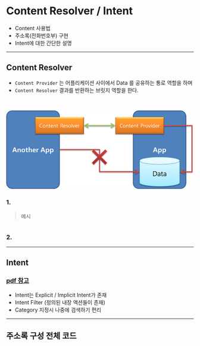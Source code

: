 # Content Resolver / Intent
- Content 사용법
- 주소록(전화번호부) 구현
- Intent에 대한 간단한 설명

---

## Content Resolver
- `Content Provider` 는 어플리케이션 사이에서 Data 를 공유하는 통로 역할을 하며
- `Content Resolver` 결과를 반환하는 브릿지 역할을 한다.
</br>

![](https://github.com/Lee-KyungSeok/Study/blob/master/Android/Contents/ContactPractice/picture/contentResolver.png)

  ### 1.
  > 예시

  ```xml

  ```
  ### 2.

---

## Intent
  ### [pdf 참고](https://github.com/Lee-KyungSeok/Study/blob/master/Android/Contents/ContactPractice/pdf/007_Intent.pdf)

  - Intent는 Explicit / Implicit Intent가 존재
  - Intent Filter (정의된 내장 액션들이 존재)
  - Category 지정시 나중에 검색하기 편리

---

## 주소록 구성 전체 코드
